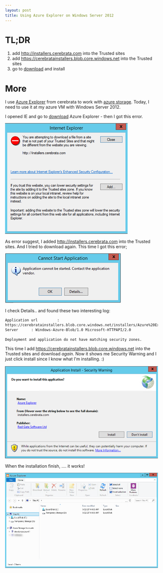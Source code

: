 ```yaml
---
layout: post
title: Using Azure Explorer on Windows Server 2012
---
```


# TL;DR

1. add http://installers.cerebrata.com into the Trusted sites
2. add https://cerebratainstallers.blob.core.windows.net into the Trusted sites
3. go to [download][] and install


# More

I use [Azure Explorer][] from cerebrata to work with [azure storage][storage]. Today, I need to use it at my azure VM with Windows Server 2012. 

I opened IE and go to [download][] Azure Explorer - then I got this error.

![error 1](https://raw.githubusercontent.com/jittuu/jittuu.github.com/master/images/azure-explorer-1.png)


As error suggest, I added http://installers.cerebrata.com into the Trusted sites. And I tried to download again. This time I got this error;

![error 2](https://raw.githubusercontent.com/jittuu/jittuu.github.com/master/images/azure-explorer-2.png)


I check Details.. and found these two interesting log:

```
Application url			: https://cerebratainstallers.blob.core.windows.net/installers/Azure%20Explorer/production/1.0.0.529/Cerebrata.AzureExplorer.UI.exe.manifest
Server		: Windows-Azure-Blob/1.0 Microsoft-HTTPAPI/2.0

Deployment and application do not have matching security zones.
```

This time I add https://cerebratainstallers.blob.core.windows.net into the Trusted sites and download _again_. Now it shows me Security Warning and I just click install since I know what I'm installing. :)

![security warning](https://raw.githubusercontent.com/jittuu/jittuu.github.com/master/images/azure-explorer-3.png)


When the installation finish, .... it works!

![working](https://raw.githubusercontent.com/jittuu/jittuu.github.com/master/images/azure-explorer-4.png)


[Azure Explorer]: http://www.cerebrata.com/products/azure-explorer/introduction
[storage]: http://azure.microsoft.com/en-us/services/storage/
[download]: http://www.cerebrata.com/download/azure-explorer
